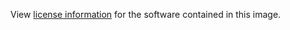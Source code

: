 View [license information](https://konghq.com/kong/license/) for the software contained in this image.
